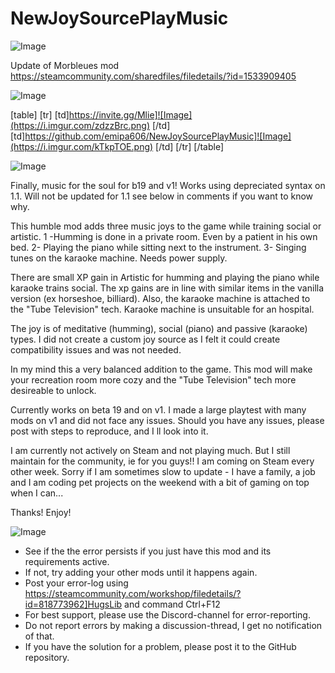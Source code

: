 # NewJoySourcePlayMusic

![Image](https://i.imgur.com/WAEzk68.png)

Update of Morbleues mod
https://steamcommunity.com/sharedfiles/filedetails/?id=1533909405

![Image](https://i.imgur.com/7Gzt3Rg.png)


[table]
	[tr]
		[td]https://invite.gg/Mlie]![Image](https://i.imgur.com/zdzzBrc.png)
[/td]
		[td]https://github.com/emipa606/NewJoySourcePlayMusic]![Image](https://i.imgur.com/kTkpTOE.png)
[/td]
	[/tr]
[/table]
	
![Image](https://i.imgur.com/NOW7jU1.png)


Finally, music for the soul for b19 and v1! Works using depreciated syntax on 1.1. Will not be updated for 1.1 see below in comments if you want to know why.

This humble mod adds three music joys to the game while training social or artistic. 
1 -Humming is done in a private room. Even by a patient in his own bed. 
2- Playing the piano while sitting next to the instrument. 
3- Singing tunes on the karaoke machine. Needs power supply.

There are small XP gain in Artistic for humming and playing the piano while karaoke trains social. The xp gains are in line with similar items in the vanilla version (ex horseshoe, billiard). Also, the karaoke machine is attached to the &quot;Tube Television&quot; tech. Karaoke machine is unsuitable for an hospital.

The joy is of meditative (humming), social (piano) and passive (karaoke) types. I did not create a custom joy source as I felt it could create compatibility issues and was not needed.

In my mind this a very balanced addition to the game. This mod will make your recreation room more cozy and the &quot;Tube Television&quot; tech more desireable to unlock.

Currently works on beta 19 and on v1. I made a large playtest with many mods on v1 and did not face any issues. Should you have any issues, please post with steps to reproduce, and I ll look into it.

I am currently not actively on Steam and not playing much. But I still maintain for the community, ie for you guys!! I am coming on Steam every other week. Sorry if I am sometimes slow to update - I have a family, a job and I am coding pet projects on the weekend with a bit of gaming on top when I can...

Thanks! Enjoy!


![Image](https://i.imgur.com/Rs6T6cr.png)



-  See if the the error persists if you just have this mod and its requirements active.
-  If not, try adding your other mods until it happens again.
-  Post your error-log using https://steamcommunity.com/workshop/filedetails/?id=818773962]HugsLib and command Ctrl+F12
-  For best support, please use the Discord-channel for error-reporting.
-  Do not report errors by making a discussion-thread, I get no notification of that.
-  If you have the solution for a problem, please post it to the GitHub repository.



